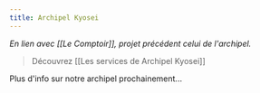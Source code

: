 ```yaml
---
title: Archipel Kyosei
---
```

*En lien avec [[Le Comptoir]], projet précédent celui de l'archipel.*

> Découvrez [[Les services de Archipel Kyosei]]

Plus d'info sur notre archipel prochainement...
